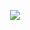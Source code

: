 <p align="center">
  <img src="https://capsule-render.vercel.app/api?type=Waving&color=622172&height=100&section=header&text=Hi%20Welcome&fontColor=060207&fontSize=90&animation=twinkling" />
</p>

<!--
**deucalion77/deucalion77** is a ✨ _special_ ✨ repository because its `README.md` (this file) appears on your GitHub profile.

Here are some ideas to get you started:

- 🔭 I’m currently working on ...
- 🌱 I’m currently learning ...
- 👯 I’m looking to collaborate on ...
- 🤔 I’m looking for help with ...
- 💬 Ask me about ...
- 📫 How to reach me: ...
- 😄 Pronouns: ...
- ⚡ Fun fact: ...
-->













